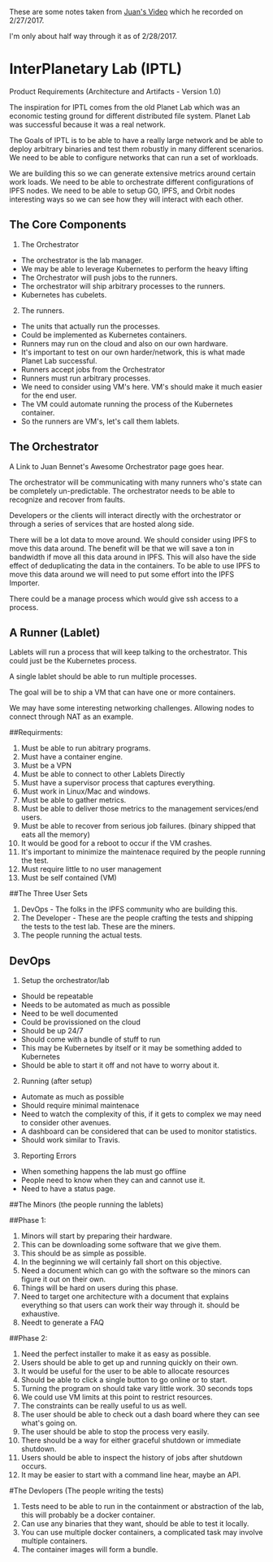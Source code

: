 These are some notes taken from [Juan's Video](https://www.youtube.com/watch?v=giQfhypeo7g) which he recorded on 2/27/2017.

I'm only about half way through it as of 2/28/2017.

# InterPlanetary Lab (IPTL)
Product Requirements (Architecture and Artifacts - Version 1.0)

The inspiration for IPTL comes from the old Planet Lab which was an economic testing ground for different distributed file system. Planet Lab was successful because it was a real network.

The Goals of IPTL is to be able to have a really large network and be able to deploy arbitrary binaries and test them robustly in many different scenarios. We need to be able to configure networks that can run a set of workloads.

We are building this so we can generate extensive metrics around certain work loads. We need to be able to orchestrate different configurations of IPFS nodes. We need to be able to setup GO, IPFS, and Orbit nodes interesting ways so we can see how they will interact with each other.

## The Core Components

1. The Orchestrator
  - The orchestrator is the lab manager.
  - We may be able to leverage Kubernetes to perform the heavy lifting
  - The Orchestrator will push jobs to the runners.
  - The orchestrator will ship arbitrary processes to the runners.
  - Kubernetes has cubelets.
2. The runners.
  - The units that actually run the processes.
  - Could be implemented as Kubernetes containers.
  - Runners may run on the cloud and also on our own hardware.
  - It's important to test on our own harder/network, this is what made Planet Lab successful.
  - Runners accept jobs from the Orchestrator
  - Runners must run arbitrary processes.
  - We need to consider using VM's here.  VM's should make it much easier for the end user.
  - The VM could automate running the process of the Kubernetes container.
  - So the runners are VM's, let's call them lablets.

## The Orchestrator
A Link to Juan Bennet's Awesome Orchestrator page goes hear.

The orchestrator will be communicating with many runners who's state can be completely un-predictable. The orchestrator needs to be able to recognize and recover from faults.

Developers or the clients will interact directly with the orchestrator or through a series of services that are hosted along side.

There will be a lot data to move around. We should consider using IPFS to move this data around.  The benefit will be that we will save a ton in bandwidth if move all this data around in IPFS.  This will also have the side effect of deduplicating the data in the containers. To be able to use IPFS to move this data around we will need to put some effort into the IPFS Importer.

There could be a manage process which would give ssh access to a process.

## A Runner (Lablet)
Lablets will run a process that will keep talking to the orchestrator. This could just be the Kubernetes process.

A single lablet should be able to run multiple processes.

The goal will be to ship a VM that can have one or more containers.

We may have some interesting networking challenges. Allowing nodes to connect through NAT as an example.

##Requirments:
1. Must be able to run abitrary programs.
2. Must have a container engine.
3. Must be a VPN
4. Must be able to connect to other Lablets Directly
5. Must have a supervisor process that captures everything.
6. Must work in Linux/Mac and windows.
7. Must be able to gather metrics.
8. Must be able to deliver those metrics to the management services/end users.
9. Must be able to recover from serious job failures. (binary shipped that eats all the memory)
10. It would be good for a reboot to occur if the VM crashes.
11. It's important to minimize the maintenace required by the people running the test.
12. Must require little to no user management
13. Must be self contained (VM)

##The Three User Sets
1. DevOps - The folks in the IPFS community who are building this.
2. The Developer - These are the people crafting the tests and shipping the tests to the test lab. These are the miners.
3. The people running the actual tests.

## DevOps
1. Setup the orchestrator/lab
  - Should be repeatable
  - Needs to be automated as much as possible
  - Need to be well documented
  - Could be provissioned on the cloud
  - Should be up 24/7
  - Should come with a bundle of stuff to run
  - This may be Kubernetes by itself or it may be something added to Kubernetes
  - Should be able to start it off and not have to worry about it.
2. Running (after setup)
  - Automate as much as possible
  - Should require minimal maintenace
  - Need to watch the complexity of this, if it gets to complex we may need to consider other avenues.
  - A dashboard can be considered that can be used to monitor statistics.
  - Should work similar to Travis.
3. Reporting Errors
  - When something happens the lab must go offline
  - People need to know when they can and cannot use it.
  - Need to have a status page.

##The Minors (the people running the lablets)

##Phase 1:
1. Minors will start by preparing their hardware.
2. This can be downloading some software that we give them.
3. This should be as simple as possible.
4. In the beginning we will certainly fall short on this objective.
5. Need a document which can go with the software so the minors can figure it out on their own.
6. Things will be hard on users during this phase.
7. Need to target one architecture with a document that explains everything so that users can work their way through it. should be exhaustive.
8. Needt to generate a FAQ

##Phase 2:
1. Need the perfect installer to make it as easy as possible.
2. Users should be able to get up and running quickly on their own.
3. It would be useful for the user to be able to allocate resources
4. Should be able to click a single button to go online or to start.
5. Turning the program on should take vary little work. 30 seconds tops
6. We could use VM limits at this point to restrict resources.
7. The constraints can be really useful to us as well.
8. The user should be able to check out a dash board where they can see what's going on.
9. The user should be able to stop the process very easily.
10. There should be a way for either graceful shutdown or immediate shutdown.
11. Users should be able to inspect the history of jobs after shutdown occurs.
12. It may be easier to start with a command line hear, maybe an API.

#The Devlopers (The people writing the tests)
1. Tests need to be able to run in the containment or abstraction of the lab, this will probably be a docker container.
2. Can use any binaries that they want, should be able to test it locally.
3. You can use multiple docker containers, a complicated task may involve multiple containers.
4. The container images will form a bundle.
